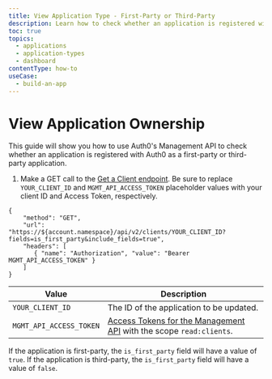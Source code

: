 ```yaml
---
title: View Application Type - First-Party or Third-Party
description: Learn how to check whether an application is registered with Auth0 as a first-party or third-party app.
toc: true
topics:
  - applications
  - application-types
  - dashboard
contentType: how-to
useCase:
  - build-an-app
---
```

# View Application Ownership

This guide will show you how to use Auth0's Management API to check whether an application is registered with Auth0 as a first-party or third-party application.

1. Make a GET call to the [Get a Client endpoint](/api/management/v2#!/Clients/get_clients_by_id). Be sure to replace `YOUR_CLIENT_ID` and `MGMT_API_ACCESS_TOKEN` placeholder values with your client ID and Access Token, respectively.

```har
{
	"method": "GET",
	"url": "https://${account.namespace}/api/v2/clients/YOUR_CLIENT_ID?fields=is_first_party&include_fields=true",
	"headers": [
   	   { "name": "Authorization", "value": "Bearer MGMT_API_ACCESS_TOKEN" }
	]
}
```

| Value | Description |
| - | - |
| `YOUR_CLIENT_ID` | Τhe ID of the application to be updated. |
| `MGMT_API_ACCESS_TOKEN` | [Access Tokens for the Management API](/api/management/v2/tokens) with the scope `read:clients`. |

If the application is first-party, the `is_first_party` field will have a value of `true`. If the application is third-party, the `is_first_party` field will have a value of `false`.
